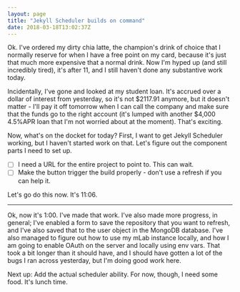 ```yaml
---
layout: page
title: "Jekyll Scheduler builds on command"
date: 2018-03-18T13:02:37Z
---
```


Ok. I've ordered my dirty chia latte, the champion's drink of choice that I normally reserve for when I have a free point on my card, because it's just that much more expensive that a normal drink. Now I'm hyped up (and still incredibly tired), it's after 11, and I still haven't done any substantive work today.

Incidentally, I've gone and looked at my student loan. It's accrued over a dollar of interest from yesterday, so it's not $2117.91 anymore, but it doesn't matter - I'll pay it off tomorrow when I can call the company and make sure that the funds go to the right account (it's lumped with another $4,000 4.5%APR loan that I'm not worried about at the moment). That's exciting.

Now, what's on the docket for today? First, I want to get Jekyll Scheduler working, but I haven't started work on that. Let's figure out the component parts I need to set up.

- [ ] I need a URL for the entire project to point to. This can wait.
- [ ] Make the button trigger the build properly - don't use a refresh if you can help it.

Let's go do this now. It's 11:06.

<hr />

Ok, now it's 1:00. I've made that work. I've also made more progress, in general; I've enabled a form to save the repository that you want to refresh, and I've also saved that to the user object in the MongoDB database. I've also managed to figure out how to use my mLab instance locally, and how I am going to enable OAuth on the server and locally using env vars. That took a bit longer than it should have, and I should have gotten a lot of the bugs I ran across yesterday, but I'm doing good work here.

Next up: Add the actual scheduler ability. For now, though, I need some food. It's lunch time.